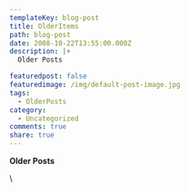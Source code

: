```yaml
---
templateKey: blog-post
title: OlderItems
path: blog-post
date: 2008-10-22T13:55:00.000Z
description: |+
  Older Posts

featuredpost: false
featuredimage: /img/default-post-image.jpg
tags:
  - OlderPosts
category:
  - Uncategorized
comments: true
share: true
---
```

<!--StartFragment-->

**Older Posts**

\
<!--EndFragment-->